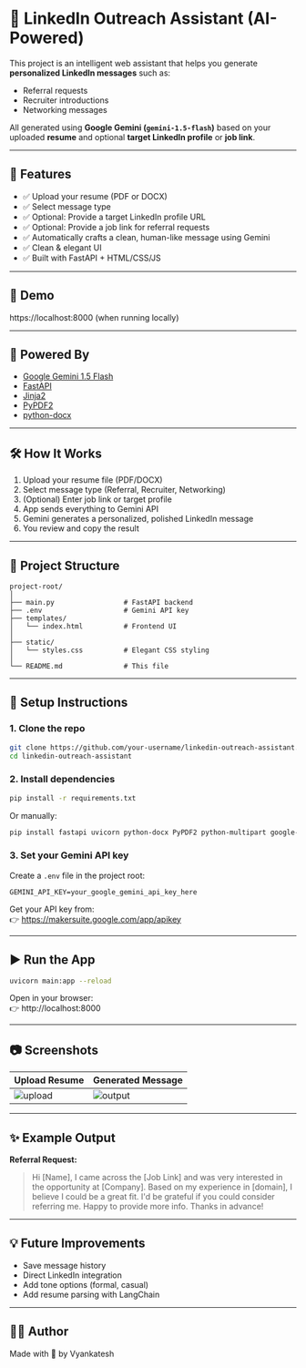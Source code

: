 # 🤖 LinkedIn Outreach Assistant (AI-Powered)

This project is an intelligent web assistant that helps you generate **personalized LinkedIn messages** such as:

- Referral requests
- Recruiter introductions
- Networking messages

All generated using **Google Gemini (`gemini-1.5-flash`)** based on your uploaded **resume** and optional **target LinkedIn profile** or **job link**.

---

## 🌟 Features

- ✅ Upload your resume (PDF or DOCX)
- ✅ Select message type
- ✅ Optional: Provide a target LinkedIn profile URL
- ✅ Optional: Provide a job link for referral requests
- ✅ Automatically crafts a clean, human-like message using Gemini
- ✅ Clean & elegant UI
- ✅ Built with FastAPI + HTML/CSS/JS

---

## 🚀 Demo

https://localhost:8000 (when running locally)

---

## 🧠 Powered By

- [Google Gemini 1.5 Flash](https://ai.google.dev/)
- [FastAPI](https://fastapi.tiangolo.com/)
- [Jinja2](https://jinja.palletsprojects.com/)
- [PyPDF2](https://pypi.org/project/PyPDF2/)
- [python-docx](https://pypi.org/project/python-docx/)

---

## 🛠️ How It Works

1. Upload your resume file (PDF/DOCX)
2. Select message type (Referral, Recruiter, Networking)
3. (Optional) Enter job link or target profile
4. App sends everything to Gemini API
5. Gemini generates a personalized, polished LinkedIn message
6. You review and copy the result

---

## 📁 Project Structure

```
project-root/
│
├── main.py                 # FastAPI backend
├── .env                    # Gemini API key
├── templates/
│   └── index.html          # Frontend UI
│
├── static/
│   └── styles.css          # Elegant CSS styling
│
└── README.md               # This file
```

---

## 🔐 Setup Instructions

### 1. Clone the repo

```bash
git clone https://github.com/your-username/linkedin-outreach-assistant.git
cd linkedin-outreach-assistant
```

### 2. Install dependencies

```bash
pip install -r requirements.txt
```

Or manually:

```bash
pip install fastapi uvicorn python-docx PyPDF2 python-multipart google-generativeai python-dotenv
```

### 3. Set your Gemini API key

Create a `.env` file in the project root:

```
GEMINI_API_KEY=your_google_gemini_api_key_here
```

Get your API key from:  
👉 https://makersuite.google.com/app/apikey

---

## ▶️ Run the App

```bash
uvicorn main:app --reload
```

Open in your browser:  
👉 http://localhost:8000

---

## 📷 Screenshots

| Upload Resume | Generated Message |
|---------------|-------------------|
| ![upload](docs/upload.png) | ![output](docs/output.png) |

---

## ✨ Example Output

**Referral Request:**

> Hi [Name], I came across the [Job Link] and was very interested in the opportunity at [Company]. Based on my experience in [domain], I believe I could be a great fit. I'd be grateful if you could consider referring me. Happy to provide more info. Thanks in advance!

---

## 💡 Future Improvements

- Save message history
- Direct LinkedIn integration
- Add tone options (formal, casual)
- Add resume parsing with LangChain

---

## 👨‍💻 Author

Made with 💙 by Vyankatesh


